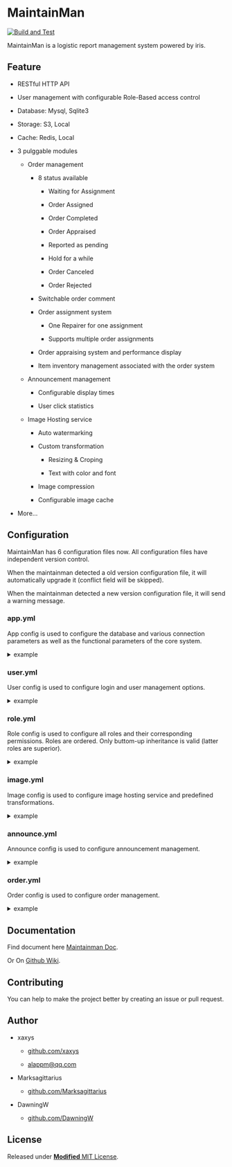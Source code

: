 # MaintainMan

[![Build and Test](https://github.com/xaxys/MaintainMan/actions/workflows/main.yml/badge.svg)](https://github.com/xaxys/MaintainMan/actions/workflows/main.yml)

MaintainMan is a logistic report management system powered by iris.

## Feature

- RESTful HTTP API

- User management with configurable Role-Based access control

- Database: Mysql, Sqlite3

- Storage: S3, Local

- Cache: Redis, Local

- 3 pulggable modules

  - Order management

    - 8 status available

      - Waiting for Assignment

      - Order Assigned

      - Order Completed

      - Order Appraised

      - Reported as pending

      - Hold for a while

      - Order Canceled

      - Order Rejected

    - Switchable order comment

    - Order assignment system

      - One Repairer for one assignment

      - Supports multiple order assignments

    - Order appraising system and performance display

    - Item inventory management associated with the order system

  - Announcement management
  
    - Configurable display times

    - User click statistics

  - Image Hosting service
  
    - Auto watermarking

    - Custom transformation

      - Resizing & Croping

      - Text with color and font

    - Image compression

    - Configurable image cache

- More...

## Configuration

MaintainMan has 6 configuration files now. All configuration files have independent version control.

When the maintainman detected a old version configuration file, it will automatically upgrade it (conflict field will be skipped).

When the maintainman detected a new version configuration file, it will send a warning message.

### app.yml

App config is used to configure the database and various connection parameters as well as the functional parameters of the core system.

<details>
<summary>example</summary>

```yaml
app:
  # application name.
  name: "maintainman"
  # listen port.
  listen: ":8080"
  # log level (debug, info, warn, error, fatal).
  loglevel: "debug"

  page:
    # max number of items in a page.
    # http request paramenter `limit` must not exceed this value.
    limit: 100
    # default number of items in a page.
    # this number will be used when http request paramenter `limit`
    # is not specified or <= 0.
    default: 50

token:
  # token secret.
  # IMPORTANT! you'd better change it to a random string or a strong
  # secret key.
  key: ""
  # token expire duration.
  expire: "30m"

database:
  # database type (mysql, sqlite).
  driver: "mysql"
  mysql:
    host: "localhost"
    port: 3306
    name: "maintainman"
    params: "parseTime=true&loc=Local&charset=utf8mb4"
    user: "root"
    password: ""
  sqlite:
    # sqlite database file path.
    path: "maintainman.db"

storage:
  # storage type (local, s3).
  driver: "local"
  local:
    path: "./files"
  # if s3 connection defined here, module config without s3 connection
  # will use the connection defined here.
  s3:
    access_key: ""
    secret_key: ""
    bucket: ""
    region: ""

cache:
  # cache type (local, redis).
  driver: "local"
  # cache limit. if the cache limit is reached, some entries will be
  # evicted automatically.
  # if the cache limit is 0, no entries will not be evicted.
  limit: 268435456 # 256M
  redis:
    host: "localhost"
    port: 6379
    password: ""

# channel size of event bus (message bus).
bus_buffer: 1000

```

</details>

### user.yml

User config is used to configure login and user management options.

<details>
<summary>example</summary>

```yaml
wechat:
  # wechat appid.
  appid: ""
  # wechat secret.
  secret: ""
  # whether a unregistered user will be registered on wechat login.
  # if false, reponse code will be `403` when a unregistered user try
  # wechat login.
  # if true, a unregistered user will be registered on wechat login.
  # username will be open_id and user will be assigned a random password.
  fastlogin: true

# the admin user configuration.
# only apply at first initialization.
# IMPORTANT! you'd better change it to some strong password and delete
# belowing entries after the first initialization.
admin:
  name: "admin"
  display_name: "maintainman default admin"
  role_name: "super_admin"
  password: "12345678"

```

</details>

### role.yml

Role config is used to configure all roles and their corresponding permissions. Roles are ordered. Only buttom-up inheritance is valid (latter roles are superior).

<details>
<summary>example</summary>

```yaml
role:

- display_name: 封停用户
  name: banned
  permissions: []
  inheritance: []

- name: guest
  display_name: 访客
  guest: true
  permissions:
  - user.register
  - user.login
  - user.wxlogin
  - user.wxregister
  inheritance: []

- name: user
  display_name: 普通用户
  default: true
  permissions:
  - image.upload
  - image.view
  - user.view
  - user.update
  - user.renew
  - role.view
  - announce.view
  - announce.hit
  - order.view
  - order.create
  - order.cancel
  - order.update
  - order.appraise
  - order.urgence
  - order.comment.view
  - order.comment.create
  - order.comment.delete
  - tag.view.1
  - tag.add.1
  # `tag.add.1` is a special permission.
  # in `perm.?` pattern, if `?` is a number, the number will be compared
  # to judge whether the role has the permission.
  # e.g. if a role has `perm.2`, then the `perm.2` and `perm.1` will be
  # judge as true.
  inheritance:
  - guest

- name: maintainer
  display_name: 维护工
  permissions:
  - order.viewfix
  - order.reject
  - order.report
  - order.complete
  - item.consume
  - item.viewall
  - tag.view.2
  - tag.add.2
  inheritance:
  - user

- name: super_maintainer
  display_name: 维护工（可自行接单）
  permissions:
  - order.selfassign
  - order.viewall
  inheritance:
  - maintainer

- name: admin
  display_name: 管理员
  permissions:
  - image.*
  - division.*
  - announce.*
  - order.*
  - tag.*
  - item.*
  # in `perm.*` pattern, `*` means any, all sub permissions under perm will
  # be judged as true.
  inheritance:
  - maintainer

- name: super_admin
  display_name: 超级管理员
  permissions:
  - '*'
  inheritance:
  - admin

```

</details>

### image.yml

Image config is used to configure image hosting service and predefined transformations.

<details>
<summary>example</summary>

```yaml
# jpeg compression quality.
jpeg_quality: 80
# max gif color number.
gif_num_colors: 256
# all image after transformation will be cached as jpeg.
cache_as_jpeg: true
# all image uploaded will be saved as gif.
save_as_jpeg: false

upload:
  # upload request returns straight after image is processed by the server.
  # but saving might still fail.
  async: false
  # the max file size of image allowed to upload.
  max_file_size: 10485760 # 10 MB
  # the max dimension of image allowed to upload.
  max_pixels: 15000000    # 15 million pixels
  # the throttling rate control.
  throttling:
    # the max number of requests allowed in a period.
    burst: 20
    # the duration between requests.
    rate: 1
    # the purge duration.
    purge: 1m
    # the expiration duration.
    expire: 1m

cache:
  # cache type (local, redis).
  driver: local
  # cache limit. if the cache limit is reached, image in storage
  # will be deteted automatically.
  # if the cache limit is 0, no entries will not be evicted.
  # (strongly not recommended)
  limit: 1073741824 # 1 GB
  # if redis, connection has been configured in app.yml

storage:
  # storage type (local, s3).
  driver: local
  local:
    path: ./images
  s3:
    # if access_key and secret_key are not set, s3 connection defined
    # in app.yml will be used.
    # access_key: ""
    # secret_key: ""
    # region: ""
    bucket: "Image"
  # image cache storage. sub path of main storage.
  # e.g. if main storage is ./images, cache storage is ./images/cache,
  cache:
    # whether the storage path will be cleaned up on server start.
    # recommended to be true if you are using local cache instead of redis.
    clean: true

transformations:
  # predefined transformations.
  # square returns a 256 x 256 square image chopped from the center.
  square:
    params:   w_256,h_256,c_p,g_c
    # Run on every upload
    eager:   true
  # watermarked returns a equal scaling, 800 widthm, watermarked image.
  watermarked:
    # if params is not set, the transformation will be applied on.
    default: true
    params: w_800
    texts:
    # text will be added to the bottom right corner of the image.
    # the {{.Name}} will be replaced by the upload user name.
    - content: "{{.Name}}@MaintainMan"
      gravity: se
      # text position in the image. relative to gravity.
      # non-negative integer.
      x-pos:   10
      y-pos:   0
      # color format is hex.
      # e.g. #RRGGBBAA or #RRGGBB or #RGBA or #RGB
      color:   "#808080CC"
      # font file path. if not set, will search filename in
      # embedded fonts.
      font:    fonts/SourceHanSans-Regular.ttf
      size:    14

```

</details>

### announce.yml

Announce config is used to configure announcement management.

<details>
<summary>example</summary>

```yaml
# the duration that a user hit the same announcement will not
# be counted repeatedly.
hit_expire: "12h"

cache:
  driver: "local"
  limit: 268435456 # 256M

```

</details>

### order.yml

Order config is used to configure order management.

<details>
<summary>example</summary>

```yaml
# Whether item count can be negative.
# if false, an `item count is not enough` error may be returned on
# item consuming.
item_can_negative: true

appraise:
  # the duration that a user can appraise the order after the
  # order completed.
  # the order will be appraised automatically after the duration.
  timeout: "72h"
  # the duration that the system will check the timeouted unappraised order.
  purge: "10m"
  # the default appraise score of timeouted unappraised order.
  default: 5

```

</details>

## Documentation

Find document here [Maintainman Doc](https://maintainman.oasis.run/).

Or On [Github Wiki](https://github.com/xaxys/MaintainMan/wiki/API-Docs).

## Contributing

You can help to make the project better by creating an issue or pull request.

## Author

- xaxys

  - [github.com/xaxys](https://github.com/xaxys)

  - [alappm@qq.com](mailto:alappm@qq.com)

- Marksagittarius

  - [github.com/Marksagittarius](https://github.com/Marksagittarius)

- DawningW

  - [github.com/DawningW](https://github.com/DawningW)

## License

Released under [**Modified** MIT License](https://github.com/xaxys/MaintainMan/blob/master/LICENSE).
